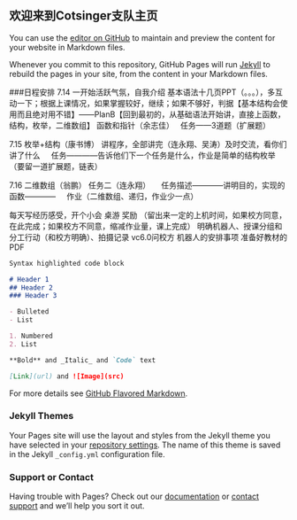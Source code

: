 ## 欢迎来到Cotsinger支队主页

You can use the [editor on GitHub](https://github.com/Cotsinger/Cotsinger.github.io/edit/master/index.md) to maintain and preview the content for your website in Markdown files.

Whenever you commit to this repository, GitHub Pages will run [Jekyll](https://jekyllrb.com/) to rebuild the pages in your site, from the content in your Markdown files.

###日程安排
7.14
一开始活跃气氛，自我介绍
基本语法十几页PPT（。。。），多互动一下；根据上课情况，如果掌握较好，继续；如果不够好，判据【基本结构会使用而且绝对用不错】——PlanB【回到最初的，从基础语法开始讲，直接上函数，结构，枚举，二维数组】
函数和指针（余志佳）
   任务——3道题（扩展题）
   
   
7.15
枚举+结构（康书博）
讲程序，全部讲完（连永翔、吴涛）及时交流，看你们讲了什么
     任务————告诉他们下一个任务是什么，作业是简单的结构枚举（要留一道扩展题，链表）
     
7.16
二维数组（翁鹏）
任务二（连永翔）
     任务描述————讲明目的，实现的函数————
     作业（二维数组、递归，作业少一点）

每天写经历感受，开个小会
桌游
奖励
（留出来一定的上机时间，如果校方同意，在此完成；如果校方不同意，缩减作业量，课上完成）
明确机器人、授课分组和分工行动（和校方明确）、拍摄记录
vc6.0问校方
机器人的安排事项
准备好教材的PDF


```markdown
Syntax highlighted code block

# Header 1
## Header 2
### Header 3

- Bulleted
- List

1. Numbered
2. List

**Bold** and _Italic_ and `Code` text

[Link](url) and ![Image](src)
```

For more details see [GitHub Flavored Markdown](https://guides.github.com/features/mastering-markdown/).

### Jekyll Themes

Your Pages site will use the layout and styles from the Jekyll theme you have selected in your [repository settings](https://github.com/Cotsinger/Cotsinger.github.io/settings). The name of this theme is saved in the Jekyll `_config.yml` configuration file.

### Support or Contact

Having trouble with Pages? Check out our [documentation](https://help.github.com/categories/github-pages-basics/) or [contact support](https://github.com/contact) and we’ll help you sort it out.
